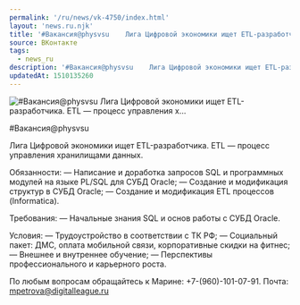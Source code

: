 ```yaml
---
permalink: '/ru/news/vk-4750/index.html'
layout: 'news.ru.njk'
title: '#Вакансия@physvsu    Лига Цифровой экономики ищет ETL-разработчика.  ETL — процесс управления х…'
source: ВКонтакте
tags:
  - news_ru
description: '#Вакансия@physvsu    Лига Цифровой экономики ищет ETL-разработчика.  ETL — процесс управления х…'
updatedAt: 1510135260
---
```

![#Вакансия@physvsu    Лига Цифровой экономики ищет ETL-разработчика.  ETL — процесс управления х…](https://sun9-42.userapi.com/impf/c841439/v841439049/366d8/NGv4nGgMEcA.jpg?size=612x316&quality=96&proxy=1&sign=709498178a22be49a0cd7315a63a6759&c_uniq_tag=32FYdDEp8L2q0-zqA3U0eWRPpzKiBum6EvAMfJ6zWTE&type=album)

#Вакансия@physvsu

Лига Цифровой экономики ищет ETL-разработчика.
ETL — процесс управления хранилищами данных.

Обязанности:
— Написание и доработка запросов SQL и программных модулей на языке PL/SQL для СУБД Oracle;
— Создание и модификация структур в СУБД Oracle;
— Создание и модификация ETL процессов (Informatica).

Требования:
— Начальные знания SQL и основ работы с СУБД Oracle.

Условия:
— Трудоустройство в соответствии с ТК РФ;
— Социальный пакет: ДМС, оплата мобильной связи, корпоративные скидки на фитнес;
— Внешнее и внутреннее обучение;
— Перспективы профессионального и карьерного роста.

По любым вопросам обращайтесь к Марине: +7-(960)-101-07-91.
Почта: mpetrova@digitalleague.ru
